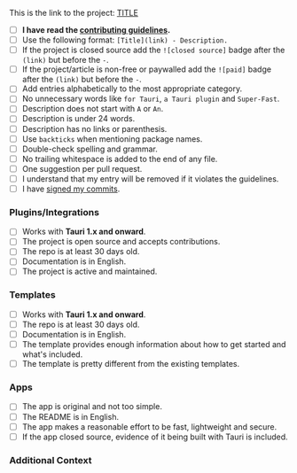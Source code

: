 This is the link to the project: [TITLE](URL)

- [ ] **I have read the [contributing guidelines](contributing.md).**
- [ ] Use the following format: `[Title](link) - Description.`
- [ ] If the project is closed source add the `![closed source]` badge after the `(link)` but before the `-`.
- [ ] If the project/article is non-free or paywalled add the `![paid]` badge after the `(link)` but before the `-`.
- [ ] Add entries alphabetically to the most appropriate category.
- [ ] No unnecessary words like `for Tauri`, `a Tauri plugin` and `Super-Fast`.
- [ ] Description does not start with `A` or `An`.
- [ ] Description is under 24 words.
- [ ] Description has no links or parenthesis.
- [ ] Use `backticks` when mentioning package names.
- [ ] Double-check spelling and grammar.
- [ ] No trailing whitespace is added to the end of any file.
- [ ] One suggestion per pull request.
- [ ] I understand that my entry will be removed if it violates the guidelines.
- [ ] I have [signed my commits](https://docs.github.com/en/authentication/managing-commit-signature-verification/signing-commits).

### Plugins/Integrations

<!-- Ignore unless you're contributing to Plugins/Integrations -->

- [ ] Works with **Tauri 1.x and onward**.
- [ ] The project is open source and accepts contributions.
- [ ] The repo is at least 30 days old.
- [ ] Documentation is in English.
- [ ] The project is active and maintained.

### Templates

<!-- Ignore unless you're contributing to Templates -->

- [ ] Works with **Tauri 1.x and onward**.
- [ ] The repo is at least 30 days old.
- [ ] Documentation is in English.
- [ ] The template provides enough information about how to get started and what's included.
- [ ] The template is pretty different from the existing templates.

### Apps

<!-- Ignore unless you're contributing to Apps -->

- [ ] The app is original and not too simple.
- [ ] The README is in English.
- [ ] The app makes a reasonable effort to be fast, lightweight and secure.
- [ ] If the app closed source, evidence of it being built with Tauri is included.

### Additional Context
